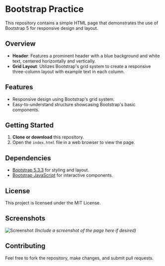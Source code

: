 # Bootstrap Practice

This repository contains a simple HTML page that demonstrates the use of Bootstrap 5 for responsive design and layout.

## Overview

- **Header**: Features a prominent header with a blue background and white text, centered horizontally and vertically.
- **Grid Layout**: Utilizes Bootstrap's grid system to create a responsive three-column layout with example text in each column.

## Features

- Responsive design using Bootstrap's grid system.
- Easy-to-understand structure showcasing Bootstrap's basic components.

## Getting Started

1. **Clone or download** this repository.
2. Open the `index.html` file in a web browser to view the page.

## Dependencies

- [Bootstrap 5.3.3](https://cdn.jsdelivr.net/npm/bootstrap@5.3.3/dist/css/bootstrap.min.css) for styling and layout.
- [Bootstrap JavaScript](https://cdn.jsdelivr.net/npm/bootstrap@5.3.3/dist/js/bootstrap.bundle.min.js) for interactive components.

## License

This project is licensed under the MIT License.

## Screenshots

![Screenshot](screenshot.png) *(Include a screenshot of the page here if desired)*

## Contributing

Feel free to fork the repository, make changes, and submit pull requests.

